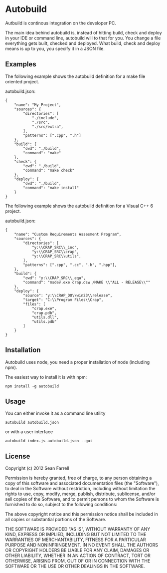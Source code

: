 
Autobuild
=========

Autbuild is continous integration on the developer PC.

The main idea behind autobuild is, instead of hitting build, check and deploy
in your IDE or command line, autobuild will to that for you. You change a file
everything gets built, checked and deployed. What build, check and deploy means
is up to you, you specify it in a JSON file. 

Examples
--------

The following example shows the autobuild definition for a make file oriented
project.

autobuild.json:

    {
        "name": "My Project",
        "sources": {
            "directories": [
                "./include",
                "./src",
                "./src/extra",
            ],
            "patterns": [".cpp", ".h"]
        },
        "build": {            
            "cwd": "./build",
            "command": "make"
        },
        "check": {
            "cwd": "./build",
            "command": "make check"
        },
        "deploy": {
            "cwd": "./build",
            "command": "make install"
        }
    }
    
The following example shows the autobuild definition for a Visual C++ 6 project.

autobuild.json:

    {
        "name": "Custom Requirements Assesment Program",
        "sources": {
            "directories": [
                "y:\\CRAP_SRC\\_inc",
                "y:\\CRAP_SRC\\crap",
                "y:\\CRAP_SRC\\utils",
            ],
            "patterns": [".cpp", ".cc", ".h", ".hpp"],
        },
        "build": {
            "cwd": "y:\\CRAP_SRC\\_equ",
            "command": "msdev.exe crap.dsw /MAKE \\"ALL - RELEASE\\""
        },
        "deploy": {
            "source": "y:\\CRAP_DO\\win23\\release",
            "target": "C:\\Program Files\\Crap",
            "files": [
                "crap.exe",
                "crap.pdb",
                "utils.dll",
                "utils.pdb"
            ]
        }
    }

Installation
------------

Autobuild uses node, you need a proper installation of node (including npm).

The easiest way to install it is with npm:

    npm install -g autobuild

Usage
-----

You can either invoke it as a command line utility

    autobuild autobuild.json
  
or with a user interface

    autobuild index.js autobuild.json --gui 
    
License
-------

Copyright (c) 2012 Sean Farrell

Permission is hereby granted, free of charge, to any person obtaining a copy of 
this software and associated documentation files (the "Software"), to deal in 
the Software without restriction, including without limitation the rights to 
use, copy, modify, merge, publish, distribute, sublicense, and/or sell copies 
of the Software, and to permit persons to whom the Software is furnished to do 
so, subject to the following conditions:

The above copyright notice and this permission notice shall be included in all 
copies or substantial portions of the Software.

THE SOFTWARE IS PROVIDED "AS IS", WITHOUT WARRANTY OF ANY KIND, EXPRESS OR 
IMPLIED, INCLUDING BUT NOT LIMITED TO THE WARRANTIES OF MERCHANTABILITY, 
FITNESS FOR A PARTICULAR PURPOSE AND NONINFRINGEMENT. IN NO EVENT SHALL THE 
AUTHORS OR COPYRIGHT HOLDERS BE LIABLE FOR ANY CLAIM, DAMAGES OR OTHER LIABILITY, 
WHETHER IN AN ACTION OF CONTRACT, TORT OR OTHERWISE, ARISING FROM, OUT OF OR IN 
CONNECTION WITH THE SOFTWARE OR THE USE OR OTHER DEALINGS IN THE SOFTWARE. 
